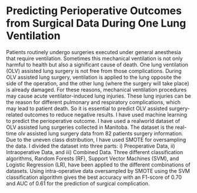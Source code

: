 # Predicting Perioperative Outcomes from Surgical Data During One Lung Ventilation

Patients routinely undergo surgeries executed under general anesthesia that require ventilation. Sometimes this mechanical ventilation is not only harmful to health but also a significant cause of death. One lung ventilation (OLV) assisted lung surgery is not free from those complications. During OLV assisted lung surgery, ventilation is applied to the lung opposite the side of the operation, and the other lung (where the surgery will take place) is already damaged. For these reasons, mechanical ventilation procedures may cause acute ventilator-induced lung injuries. These lung injuries can be the reason for different pulmonary and respiratory complications, which may lead to patient death. So it is essential to predict OLV assisted surgery-related outcomes to reduce negative results. I have used machine learning to predict the perioperative outcome. I have used a realworld dataset of OLV assisted lung surgeries collected in Manitoba. The dataset is the real-time olv assisted lung surgery data from 82 patients surgery information.
Due to the uneven class distribution, I have used SMOTE for oversampling the data. I divided the dataset into three parts: i) Preoperative Data, ii) Intraoperative Data, and iii) Combined Data. Three different classification algorithms, Random Forests (RF), Support Vector Machines (SVM), and Logistic Regression (LR), have been applied to the different combinations of datasets. Using intra-operative data oversampled by SMOTE using the SVM classification algorithm gives the best accuracy with an F1-score of 0.70 and AUC of 0.61 for the prediction of surgical complication.
